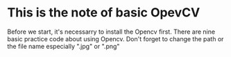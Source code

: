 # This is the note of basic OpevCV   
Before we start, it's necessarry to install the Opencv first. There are nine basic practice code about using Opencv. Don't forget to change the path or the file name especially ".jpg" or ".png"